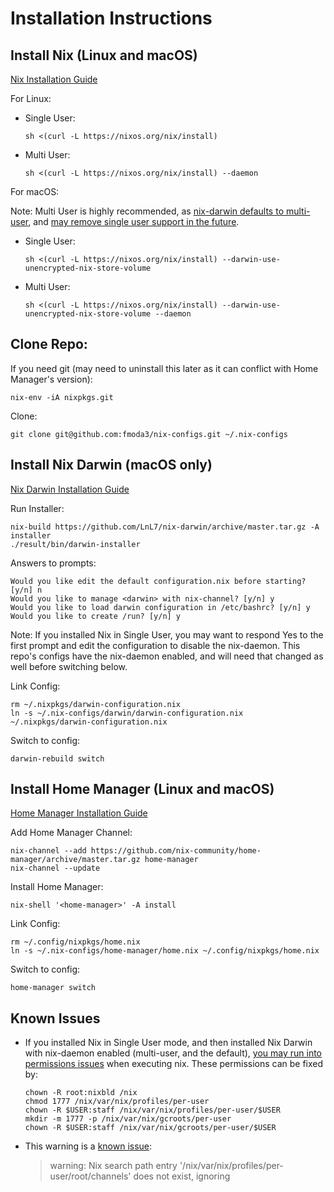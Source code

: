 # Installation Instructions

## Install Nix (Linux and macOS)

[Nix Installation Guide](https://nixos.org/manual/nix/stable/#ch-installing-binary)

For Linux:

* Single User:

      sh <(curl -L https://nixos.org/nix/install)

* Multi User:

      sh <(curl -L https://nixos.org/nix/install) --daemon

For macOS:

Note: Multi User is highly recommended, as [nix-darwin defaults to multi-user](https://github.com/LnL7/nix-darwin/issues/287), and [may remove single user support in the future](https://github.com/NixOS/nix/pull/4289).

* Single User:

      sh <(curl -L https://nixos.org/nix/install) --darwin-use-unencrypted-nix-store-volume

* Multi User:

      sh <(curl -L https://nixos.org/nix/install) --darwin-use-unencrypted-nix-store-volume --daemon

## Clone Repo:

If you need git (may need to uninstall this later as it can conflict with Home Manager's version):

    nix-env -iA nixpkgs.git

Clone:

    git clone git@github.com:fmoda3/nix-configs.git ~/.nix-configs

## Install Nix Darwin (macOS only)

[Nix Darwin Installation Guide](https://github.com/LnL7/nix-darwin#install)

Run Installer:

    nix-build https://github.com/LnL7/nix-darwin/archive/master.tar.gz -A installer
    ./result/bin/darwin-installer

Answers to prompts:

    Would you like edit the default configuration.nix before starting? [y/n] n
    Would you like to manage <darwin> with nix-channel? [y/n] y
    Would you like to load darwin configuration in /etc/bashrc? [y/n] y
    Would you like to create /run? [y/n] y

Note: If you installed Nix in Single User, you may want to respond Yes to the first prompt and edit the configuration to disable the nix-daemon.  This repo's configs have the nix-daemon enabled, and will need that changed as well before switching below.

Link Config:

    rm ~/.nixpkgs/darwin-configuration.nix
    ln -s ~/.nix-configs/darwin/darwin-configuration.nix ~/.nixpkgs/darwin-configuration.nix

Switch to config:

    darwin-rebuild switch

## Install Home Manager (Linux and macOS)

[Home Manager Installation Guide](https://github.com/nix-community/home-manager#installation)

Add Home Manager Channel:

    nix-channel --add https://github.com/nix-community/home-manager/archive/master.tar.gz home-manager
    nix-channel --update

Install Home Manager:

    nix-shell '<home-manager>' -A install

Link Config:

    rm ~/.config/nixpkgs/home.nix
    ln -s ~/.nix-configs/home-manager/home.nix ~/.config/nixpkgs/home.nix

Switch to config:

    home-manager switch

## Known Issues

* If you installed Nix in Single User mode, and then installed Nix Darwin with nix-daemon enabled (multi-user, and the default), [you may run into permissions issues](https://github.com/LnL7/nix-darwin/issues/188) when executing nix.  These permissions can be fixed by:

      chown -R root:nixbld /nix
      chmod 1777 /nix/var/nix/profiles/per-user
      chown -R $USER:staff /nix/var/nix/profiles/per-user/$USER
      mkdir -m 1777 -p /nix/var/nix/gcroots/per-user
      chown -R $USER:staff /nix/var/nix/gcroots/per-user/$USER

* This warning is a [known issue](https://github.com/LnL7/nix-darwin/issues/295):

    > warning: Nix search path entry '/nix/var/nix/profiles/per-user/root/channels' does not exist, ignoring
